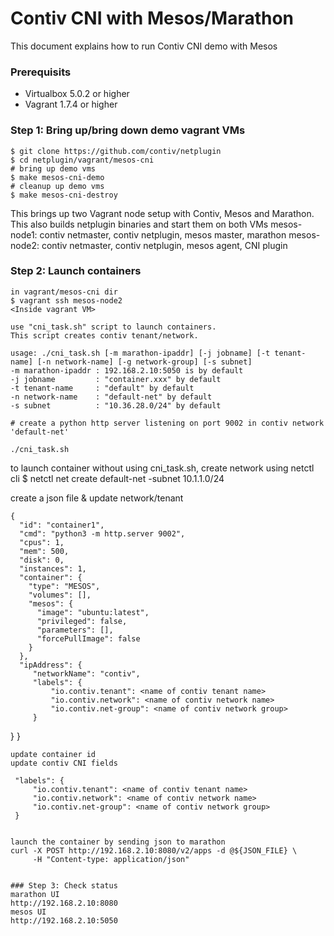 # Contiv CNI with Mesos/Marathon

This document explains how to run Contiv CNI demo with Mesos

### Prerequisits
- Virtualbox 5.0.2 or higher
- Vagrant 1.7.4 or higher

### Step 1: Bring up/bring down demo vagrant VMs

```
$ git clone https://github.com/contiv/netplugin
$ cd netplugin/vagrant/mesos-cni
# bring up demo vms
$ make mesos-cni-demo 
# cleanup up demo vms
$ make mesos-cni-destroy
```

This brings up two Vagrant node setup with Contiv, Mesos and Marathon.
This also builds netplugin binaries and start them on both VMs
mesos-node1: contiv netmaster, contiv netplugin, mesos master, marathon
mesos-node2: contiv netmaster, contiv netplugin, mesos agent, CNI plugin

### Step 2: Launch containers

```
in vagrant/mesos-cni dir
$ vagrant ssh mesos-node2
<Inside vagrant VM>

use "cni_task.sh" script to launch containers.
This script creates contiv tenant/network.

usage: ./cni_task.sh [-m marathon-ipaddr] [-j jobname] [-t tenant-name] [-n network-name] [-g network-group] [-s subnet]
-m marathon-ipaddr : 192.168.2.10:5050 is by default
-j jobname         : "container.xxx" by default
-t tenant-name     : "default" by default
-n network-name    : "default-net" by default
-s subnet          : "10.36.28.0/24" by default

# create a python http server listening on port 9002 in contiv network 
'default-net'

./cni_task.sh 
```

to launch container without using cni_task.sh,
create network using netctl cli
$ netctl net create default-net -subnet 10.1.1.0/24

create a json file  & update network/tenant
```
{
  "id": "container1",
  "cmd": "python3 -m http.server 9002",
  "cpus": 1,
  "mem": 500,
  "disk": 0,
  "instances": 1,
  "container": {
    "type": "MESOS",
    "volumes": [],
    "mesos": {
      "image": "ubuntu:latest",
      "privileged": false,
      "parameters": [],
      "forcePullImage": false
    }
  },
  "ipAddress": {
     "networkName": "contiv",
     "labels": {
         "io.contiv.tenant": <name of contiv tenant name>
         "io.contiv.network": <name of contiv network name>
         "io.contiv.net-group": <name of contiv network group> 
     }
```
  }
}
```
update container id
update contiv CNI fields 

```
     "labels": {
         "io.contiv.tenant": <name of contiv tenant name>
         "io.contiv.network": <name of contiv network name>
         "io.contiv.net-group": <name of contiv network group> 
     }
```

launch the container by sending json to marathon
curl -X POST http://192.168.2.10:8080/v2/apps -d @${JSON_FILE} \
     -H "Content-type: application/json"


### Step 3: Check status 
marathon UI
http://192.168.2.10:8080
mesos UI
http://192.168.2.10:5050
